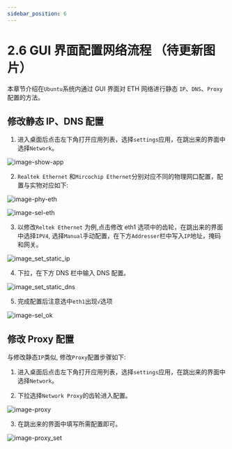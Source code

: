 ```yaml
---
sidebar_position: 6
---
```


# 2.6 GUI 界面配置网络流程 （待更新图片）

本章节介绍在`Ubuntu`系统内通过 GUI 界面对 ETH 网络进行静态 `IP`、`DNS`、`Proxy` 配置的方法。

## 修改静态 IP、DNS 配置

1. 进入桌面后点击左下角打开应用列表，选择`settings`应用，在跳出来的界面中选择`Network`。

![image-show-app](../../static/img/02_System_configuration/image/gui_network_config/image-show-app.jpg)

2. `Realtek Ethernet` 和`Mircochip Ethernet`分别对应不同的物理网口配置，配置与实物对应如下:

![image-phy-eth](../../static/img/02_System_configuration/image/gui_network_config/image-phy-eth.png)

![image-sel-eth](../../static/img/02_System_configuration/image/gui_network_config/image-sel-eth.png)

3. 以修改`Reltek Ethernet` 为例,点击修改 eth1 选项中的齿轮，在跳出来的界面中选择`IPV4`, 选择`Manual`手动配置，在下方`Addresser`栏中写入`IP`地址，掩码和网关。

![image_set_static_ip](../../static/img/02_System_configuration/image/gui_network_config/image_set_static_ip.png)

4. 下拉，在下方 DNS 栏中输入 DNS 配置。

![image_set_static_dns](../../static/img/02_System_configuration/image/gui_network_config/image_set_static_dns.png)

5. 完成配置后注意选中`eth1`出现`√`选项

![image-sel_ok](../../static/img/02_System_configuration/image/gui_network_config/image-sel_ok.jpg)

## 修改 Proxy 配置

与修改静态`IP`类似, 修改`Proxy`配置步骤如下:

1. 进入桌面后点击左下角打开应用列表，选择`settings`应用，在跳出来的界面中选择`Network`。

2. 下拉选择`Network Proxy`的齿轮进入配置。

![image-proxy](../../static/img/02_System_configuration/image/gui_network_config/image-proxy.jpg)

3. 在跳出来的界面中填写所需配置即可。

![image-proxy_set](../../static/img/02_System_configuration/image/gui_network_config/image-proxy_set.png)
